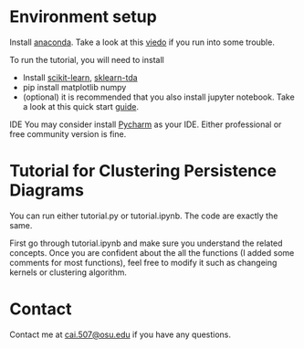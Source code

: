 
# Environment setup
Install [anaconda](https://docs.anaconda.com/anaconda/install/mac-os/). Take a look
at this [viedo](https://www.youtube.com/watch?v=uz6r0id2apA) if you run into some trouble.

To run the tutorial, you will need to install
* Install [scikit-learn](https://scikit-learn.org/stable/install.html), [sklearn-tda](https://github.com/MathieuCarriere/sklearn-tda)
* pip install matplotlib numpy
* (optional) it is recommended that you also install jupyter notebook. Take a look at 
this quick start [guide](https://jupyter-notebook-beginner-guide.readthedocs.io/en/latest/). 

IDE
You may consider install [Pycharm](https://www.jetbrains.com/pycharm/) as your IDE. Either professional or free community version is fine.

# Tutorial for Clustering Persistence Diagrams
You can run either tutorial.py or tutorial.ipynb. The code are exactly the same.

First go through tutorial.ipynb and make sure you understand the related concepts. 
Once you are confident about the all the functions (I added some comments for most functions), feel free to modify it such as changeing kernels 
or clustering algorithm.

# Contact
Contact me at cai.507@osu.edu if you have any questions. 